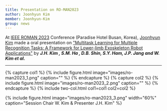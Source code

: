 ```yaml
---
title: Presentation on RO-MAN2023
author: Joonhyun Kim
member: Joonhyun-Kim
group: news
---
```

At [IEEE ROMAN 2023](https://ro-man2023.org/main) Conference (Paradise Hotel Busan, Korea), [Joonhyun Kim](/members/Joonhyun-Kim.html) made a oral presentation on ["Multitask Learning for Multiple Recognition Tasks: A Framework for Lower-limb Exoskeleton Robot Applications"](https://ieeexplore.ieee.org/document/10309384) 
by **_J.H. Kim , S.M. Ha , D.B. Shin, S.Y. Ham, J.P. Jang and W. Kim et al._**


***


{% capture col1 %}
{%
  include figure.html
  image="images/ro-man2023_1.png"
  caption=""
%}
{% endcapture %}
{% capture col2 %}
{%
  include figure.html
  image="images/ro-man2023_2.png"
  caption=""
%}
{% endcapture %}
{% include two-col.html col1=col1 col2=col2 %}

{%
  include figure.html
  image="images/ro-man2023_3.png"
  width="60%"
  caption="Session Chair W. Kim & Presenter J.H. Kim"
%}


